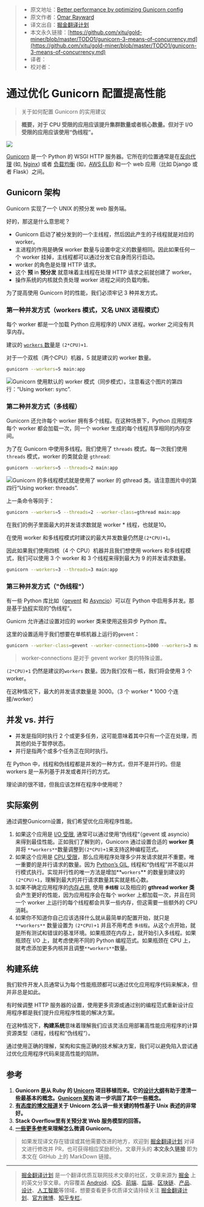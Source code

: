 > * 原文地址：[Better performance by optimizing Gunicorn config](https://medium.com/building-the-system/gunicorn-3-means-of-concurrency-efbb547674b7)
> * 原文作者：[Omar Rayward](https://medium.com/@orayward)
> * 译文出自：[掘金翻译计划](https://github.com/xitu/gold-miner)
> * 本文永久链接：[https://github.com/xitu/gold-miner/blob/master/TODO1/gunicorn-3-means-of-concurrency.md](https://github.com/xitu/gold-miner/blob/master/TODO1/gunicorn-3-means-of-concurrency.md)
> * 译者：
> * 校对者：

# 通过优化 Gunicorn 配置提高性能

> 关于如何配置 Gunicorn 的实用建议

> **概要，对于 CPU 受限的应用应该提升集群数量或者核心数量。但对于 I/O 受限的应用应该使用“伪线程”。**
 
![](https://cdn-images-1.medium.com/max/3078/1*39XEUZgpoUUzahu7giTlAw.png)

[Gunicorn](http://gunicorn.org/) 是一个 Python 的 WSGI HTTP 服务器。它所在的位置通常是在[反向代理](https://en.wikipedia.org/wiki/Reverse_proxy) (如, [Nginx](https://docs.nginx.com/nginx/admin-guide/web-server/reverse-proxy/)) 或者 [负载均衡](https://f5.com/glossary/load-balancer) (如，[AWS ELB](https://aws.amazon.com/elasticloadbalancing/)) 和一个 web 应用（比如 Django 或者 Flask）之间。

## Gunicorn 架构

Gunicorn 实现了一个 UNIX 的预分发 web 服务端。

好的，那这是什么意思呢？

* Gunicorn 启动了被分发到的一个主线程，然后因此产生的子线程就是对应的 worker。
* 主进程的作用是确保 worker 数量与设置中定义的数量相同。因此如果任何一个 worker 挂掉，主线程都可以通过分发它自身而另行启动。
* worker 的角色是处理 HTTP 请求。
* 这个 **预** in **预分发** 就意味着主线程在处理 HTTP 请求之前就创建了 worker。
* 操作系统的内核就负责处理 worker 进程之间的负载均衡。

为了提高使用 Gunicorn 时的性能，我们必须牢记 3 种并发方式。

### 第一种并发方式（workers 模式，又名 UNIX 进程模式）

每个 worker 都是一个加载 Python 应用程序的 UNIX 进程。worker 之间没有共享内存。

建议的 [`workers` 数量](http://docs.gunicorn.org/en/latest/design.html#how-many-workers)是 `(2*CPU)+1`.

对于一个双核（两个CPU）机器，5 就是建议的 worker 数量。

```bash
gunicorn --workers=5 main:app
```

![Gunicorn 使用默认的 worker 模式（同步模式）。注意看这个图片的第四行：“Using worker: sync”.](https://cdn-images-1.medium.com/max/2818/1*QbgEx24X6sZ204k5HOs3WA.png)

### 第二种并发方式（多线程）

Gunicorn 还允许每个 worker 拥有多个线程。在这种场景下，Python 应用程序每个 worker 都会加载一次，同一个 worker 生成的每个线程共享相同的内存空间。

为了在 Gunicorn 中使用多线程。我们使用了 `threads` 模式。每一次我们使用 `threads` 模式，worker 的类就会是 `gthread`:

```bash
gunicorn --workers=5 --threads=2 main:app
```

![Gunicorn 的多线程模式就是使用了 worker 的 gthread 类。请注意图片中的第四行“Using worker: threads”.](https://cdn-images-1.medium.com/max/2786/1*hkpM7HoS_4PClLOVH9lCew.png)

上一条命令等同于：

```bash
gunicorn --workers=5 --threads=2 --worker-class=gthread main:app
```

在我们的例子里面最大的并发请求数就是 worker * 线程，也就是10。

在使用 worker 和多线程模式时建议的最大并发数量仍然是`(2*CPU)+1`。

因此如果我们使用四核（4 个 CPU）机器并且我们想使用 workers 和多线程模式，我们可以使用 3 个 worker 和 3 个线程来得到最大为 9 的并发请求数量。

```bash
gunicorn --workers=3 --threads=3 main:app
```

### 第三种并发方式（"伪线程"）

有一些 Python 库比如（[gevent](http://www.gevent.org/) 和 [Asyncio](https://docs.python.org/3/library/asyncio.html)）可以在 Python 中启用多并发。那是基于[协程](https://en.wikipedia.org/wiki/Coroutine)实现的”伪线程“。

Gunicrn 允许通过设置对应的 worker 类来使用这些异步 Python 库。

这里的设置适用于我们想要在单核机器上运行的`gevent`：

```bash
gunicorn --worker-class=gevent --worker-connections=1000 --workers=3 main:app
```

> worker-connections 是对于 gevent worker 类的特殊设置。

`(2*CPU)+1` 仍然是建议的`workers` 数量。因为我们仅有一核，我们将会使用 3 个worker。

在这种情况下，最大的并发请求数量是 3000。（3 个 worker * 1000 个连接/worker）

## 并发 vs. 并行

* 并发是指同时执行 2 个或更多任务，这可能意味着其中只有一个正在处理，而其他的处于暂停状态。
* 并行是指两个或多个任务正在同时执行。

在 Python 中，线程和伪线程都是并发的一种方式，但并不是并行的。但是 workers 是一系列基于并发或者并行的方式。

理论讲的很不错，但我应该怎样在程序中使用呢？

## 实际案例

通过调整Gunicorn设置，我们希望优化应用程序性能。

 1. 如果这个应用是 [I/O 受限](https://en.wikipedia.org/wiki/I/O_bound), 通常可以通过使用”伪线程“（gevent 或 asyncio）来得到最佳性能。正如我们了解到的，Gunicorn 通过设置合适的 **worker 类** 并将 `**workers**`数量调整到`(2*CPU)+1`来支持这种编程范式。
 2. 如果这个应用是 [CPU 受限](https://en.wikipedia.org/wiki/CPU-bound)，那么应用程序处理多少并发请求就并不重要。唯一重要的是并行请求的数量。因为 [Python’s GIL](https://wiki.python.org/moin/GlobalInterpreterLock), 线程和“伪线程”并不能以并行模式执行。实现并行性的唯一方法是增加**`workers`** 的数量到建议的`(2*CPU)+1`，理解到最大的并行请求数量其实就是核心数。
 3. 如果不确定应用程序的[内存占用](https://en.wikipedia.org/wiki/Memory_footprint), 使用 **`多线程`** 以及相应的 **gthread worker 类** 会产生更好的性能，因为应用程序会在每个 worker 上都加载一次，并且在同一个 worker 上运行的每个线程都会共享一些内存，但这需要一些额外的 CPU 消耗。
 4. 如果你不知道你自己应该选择什么就从最简单的配置开始，就只是`**workers**` 数量设置为 `(2*CPU)+1` 并且不用考虑 `多线程`。从这个点开始，就是所有测试和错误的基准环境。如果瓶颈在内存上，就开始引入多线程。如果瓶颈在 I/O 上，就考虑使用不同的 Python 编程范式。如果瓶颈在 CPU 上，就考虑添加更多内核并且调整`**workers**`数量。

## 构建系统

我们软件开发人员通常认为每个性能瓶颈都可以通过优化应用程序代码来解决，但并非总是如此。

有时候调整 HTTP 服务器的设置，使用更多资源或通过别的编程范式重新设计应用程序都是我们提升应用程序性能的解决方案。

在这种情况下，**构建系统**意味着理解我们应该灵活应用部署高性能应用程序的计算资源类型（进程，线程和”伪线程“）。

通过使用正确的理解，架构和实施正确的技术解决方案，我们可以避免陷入尝试通过优化应用程序代码来提高性能的陷阱。

## 参考

 1. **Gunicorn 是从 Ruby 的 [Unicorn](https://bogomips.org/unicorn/) 项目移植而来。它的[设计大纲](https://bogomips.org/unicorn/DESIGN.html)有助于澄清一些最基本的概念。[Gunicorn 架构](http://docs.gunicorn.org/en/latest/design.html) 进一步巩固了其中一些概念。**
 2. **[有态度的博文报道](https://tomayko.com/blog/2009/unicorn-is-unix)关于 Unicorn 怎么讲一些关键的特性基于 Unix 表述的非常好。**
 3. **Stack Overflow里有关预分发 Web 服务模型的回答。**
 4. **[一些](https://github.com/benoitc/gunicorn/issues/1045)[更多](https://stackoverflow.com/questions/38425620/gunicorn-workers-and-threads)[参考](http://docs.gunicorn.org/en/stable/settings.html)来理解怎么微调 Gunicorn。**

> 如果发现译文存在错误或其他需要改进的地方，欢迎到 [掘金翻译计划](https://github.com/xitu/gold-miner) 对译文进行修改并 PR，也可获得相应奖励积分。文章开头的 **本文永久链接** 即为本文在 GitHub 上的 MarkDown 链接。

---

> [掘金翻译计划](https://github.com/xitu/gold-miner) 是一个翻译优质互联网技术文章的社区，文章来源为 [掘金](https://juejin.im) 上的英文分享文章。内容覆盖 [Android](https://github.com/xitu/gold-miner#android)、[iOS](https://github.com/xitu/gold-miner#ios)、[前端](https://github.com/xitu/gold-miner#前端)、[后端](https://github.com/xitu/gold-miner#后端)、[区块链](https://github.com/xitu/gold-miner#区块链)、[产品](https://github.com/xitu/gold-miner#产品)、[设计](https://github.com/xitu/gold-miner#设计)、[人工智能](https://github.com/xitu/gold-miner#人工智能)等领域，想要查看更多优质译文请持续关注 [掘金翻译计划](https://github.com/xitu/gold-miner)、[官方微博](http://weibo.com/juejinfanyi)、[知乎专栏](https://zhuanlan.zhihu.com/juejinfanyi)。